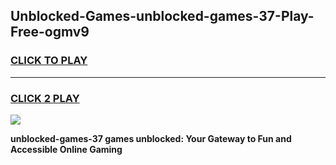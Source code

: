 
## Unblocked-Games-unblocked-games-37-Play-Free-ogmv9
<h3>
<a href="https://premium76.site?title=unblocked-games-37&ref=22A">CLICK TO PLAY</a></h3>
<hr>

<h3>
<a href="https://premium76.site?title=unblocked-games-37&ref=22A">CLICK 2 PLAY</a>
  
</h3>

<a href="https://premium76.site?title=unblocked-games-37&ref=22A"><img src="https://clearcache.store/games.png"></a>


**unblocked-games-37 games unblocked: Your Gateway to Fun and Accessible Online Gaming**
